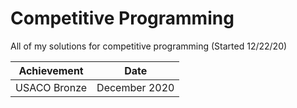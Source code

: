 # Competitive Programming 
 All of my solutions for competitive programming (Started 12/22/20)

| Achievement   | Date |
| ------------- | ------------- |
| USACO Bronze  | December 2020  |
